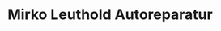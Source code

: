 ---
title: "Mirko Leuthold Autoreparatur"
url: /grossroehrsdorf/mirko-leuthold-autoreparatur/
shop: Autowerkstatt
---